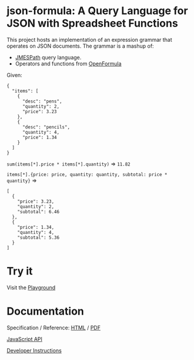 # json-formula: A Query Language for JSON with Spreadsheet Functions

This project hosts an implementation of an expression grammar that operates on JSON documents.
The grammar is a mashup of:
- [JMESPath](https://jmespath.org/) query language.
- Operators and functions from [OpenFormula](https://docs.oasis-open.org/office/v1.2/os/OpenDocument-v1.2-os-part2.html)

Given:
```
{
  "items": [
    {
      "desc": "pens",
      "quantity": 2,
      "price": 3.23
    },
    {
      "desc": "pencils",
      "quantity": 4,
      "price": 1.34
    }
  ]
}
```

`sum(items[*].price * items[*].quantity)` => `11.82`

`items[*].{price: price, quantity: quantity, subtotal: price * quantity}` =>

```
[
  {
    "price": 3.23,
    "quantity": 2,
    "subtotal": 6.46
  },
  {
    "price": 1.34,
    "quantity": 4,
    "subtotal": 5.36
  }
]
```

# Try it
Visit the [Playground](https://opensource.adobe.com/json-formula/dist/index.html)

# Documentation
Specification / Reference: [HTML](https://opensource.adobe.com/json-formula/doc/output/json-formula-specification-1.0.1.html) / [PDF](https://opensource.adobe.com/json-formula/doc/output/json-formula-specification-1.0.1.pdf)

[JavaScript API](./doc/output/JSDOCS.md)

[Developer Instructions](./DEVELOPMENT.md)

